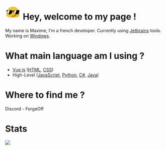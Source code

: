 # ![hey](hey_sized.gif) Hey, welcome to my page !  

My name is Maxime, I'm a french developer. Currently using [Jetbrains](https://www.jetbrains.com/) tools. Working on [Windows](https://www.microsoft.com/en-us/windows). 

# What main language am I using ? 
- [Vue.js](https://vuejs.org/) ([HTML](https://developer.mozilla.org/fr/docs/Web/HTML), [CSS](https://developer.mozilla.org/fr/docs/Web/CSS))
- High-Level ([JavaScript](https://developer.mozilla.org/fr/docs/Web/JavaScript), [Python](https://www.python.org), [C#](https://docs.microsoft.com/en-us/dotnet/csharp/), [Java](https://www.java.com/))

# Where to find me ?
Discord - ForgeOff

# Stats
![](https://github-readme-stats.vercel.app/api/top-langs/?username=ForgeOfficial&layout=compact&theme=radical)

